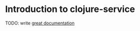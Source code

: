 # Introduction to clojure-service

TODO: write [great documentation](http://jacobian.org/writing/what-to-write/)
